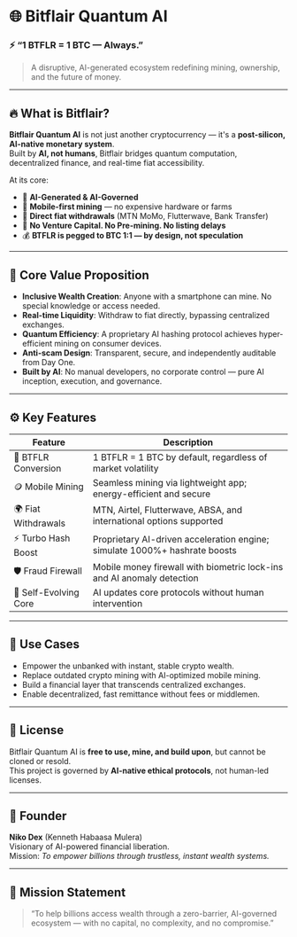 
# 🌐 Bitflair Quantum AI

### ⚡ “1 BTFLR = 1 BTC — Always.”
> A disruptive, AI-generated ecosystem redefining mining, ownership, and the future of money.

---

## 🔥 What is Bitflair?

**Bitflair Quantum AI** is not just another cryptocurrency — it's a **post-silicon, AI-native monetary system**.  
Built by **AI, not humans**, Bitflair bridges quantum computation, decentralized finance, and real-time fiat accessibility.

At its core:

- 🧠 **AI-Generated & AI-Governed**  
- 📲 **Mobile-first mining** — no expensive hardware or farms  
- 💸 **Direct fiat withdrawals** (MTN MoMo, Flutterwave, Bank Transfer)  
- 🔐 **No Venture Capital. No Pre-mining. No listing delays**  
- 💰 **BTFLR is pegged to BTC 1:1 — by design, not speculation**

---

## 🎯 Core Value Proposition

- **Inclusive Wealth Creation**: Anyone with a smartphone can mine. No special knowledge or access needed.
- **Real-time Liquidity**: Withdraw to fiat directly, bypassing centralized exchanges.
- **Quantum Efficiency**: A proprietary AI hashing protocol achieves hyper-efficient mining on consumer devices.
- **Anti-scam Design**: Transparent, secure, and independently auditable from Day One.
- **Built by AI**: No manual developers, no corporate control — pure AI inception, execution, and governance.

---

## ⚙️ Key Features

| Feature                  | Description                                                                 |
|--------------------------|-----------------------------------------------------------------------------|
| 🔁 BTFLR Conversion       | 1 BTFLR = 1 BTC by default, regardless of market volatility                 |
| 🪙 Mobile Mining          | Seamless mining via lightweight app; energy-efficient and secure           |
| 🌍 Fiat Withdrawals       | MTN, Airtel, Flutterwave, ABSA, and international options supported        |
| ⚡ Turbo Hash Boost       | Proprietary AI-driven acceleration engine; simulate 1000%+ hashrate boosts |
| 🛡️ Fraud Firewall         | Mobile money firewall with biometric lock-ins and AI anomaly detection     |
| 🌌 Self-Evolving Core     | AI updates core protocols without human intervention                       |

---

## 🚀 Use Cases

- Empower the unbanked with instant, stable crypto wealth.
- Replace outdated crypto mining with AI-optimized mobile mining.
- Build a financial layer that transcends centralized exchanges.
- Enable decentralized, fast remittance without fees or middlemen.

---

## 📜 License

Bitflair Quantum AI is **free to use, mine, and build upon**, but cannot be cloned or resold.  
This project is governed by **AI-native ethical protocols**, not human-led licenses.

---

## 👤 Founder

**Niko Dex** (Kenneth Habaasa Mulera)  
Visionary of AI-powered financial liberation.  
Mission: *To empower billions through trustless, instant wealth systems.*

---

## 📌 Mission Statement

> “To help billions access wealth through a zero-barrier, AI-governed ecosystem — with no capital, no complexity, and no compromise.”
